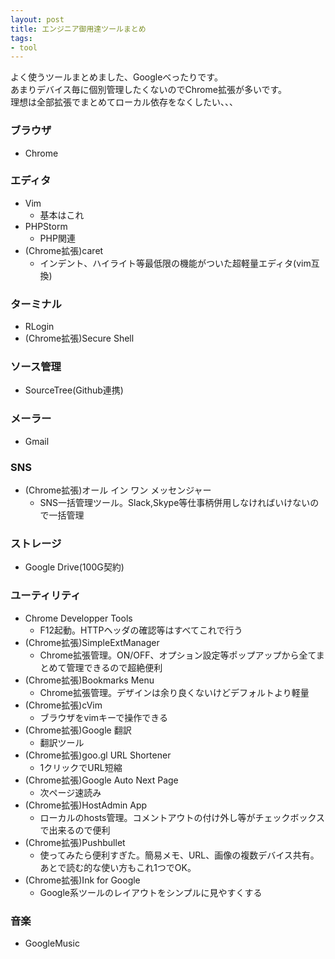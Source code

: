```yaml
---
layout: post
title: エンジニア御用達ツールまとめ
tags:
- tool
---
```

よく使うツールまとめました、Googleべったりです。  
あまりデバイス毎に個別管理したくないのでChrome拡張が多いです。  
理想は全部拡張でまとめてローカル依存をなくしたい、、、

<!-- more -->

### ブラウザ
- Chrome

### エディタ
- Vim
  - 基本はこれ
- PHPStorm
  - PHP関連
- (Chrome拡張)caret
  - インデント、ハイライト等最低限の機能がついた超軽量エディタ(vim互換)

### ターミナル
- RLogin
- (Chrome拡張)Secure Shell

### ソース管理
- SourceTree(Github連携)

### メーラー
- Gmail

### SNS
- (Chrome拡張)オール イン ワン メッセンジャー
  - SNS一括管理ツール。Slack,Skype等仕事柄併用しなければいけないので一括管理

### ストレージ
- Google Drive(100G契約)

### ユーティリティ
- Chrome Developper Tools
  - F12起動。HTTPヘッダの確認等はすべてこれで行う
- (Chrome拡張)SimpleExtManager
  - Chrome拡張管理。ON/OFF、オプション設定等ポップアップから全てまとめて管理できるので超絶便利
- (Chrome拡張)Bookmarks Menu
  - Chrome拡張管理。デザインは余り良くないけどデフォルトより軽量
- (Chrome拡張)cVim
  - ブラウザをvimキーで操作できる
- (Chrome拡張)Google 翻訳
  - 翻訳ツール
- (Chrome拡張)goo.gl URL Shortener
  - 1クリックでURL短縮
- (Chrome拡張)Google Auto Next Page
  - 次ページ速読み
- (Chrome拡張)HostAdmin App
  - ローカルのhosts管理。コメントアウトの付け外し等がチェックボックスで出来るので便利
- (Chrome拡張)Pushbullet
  - 使ってみたら便利すぎた。簡易メモ、URL、画像の複数デバイス共有。あとで読む的な使い方もこれ1つでOK。
- (Chrome拡張)Ink for Google
  - Google系ツールのレイアウトをシンプルに見やすくする

### 音楽
- GoogleMusic